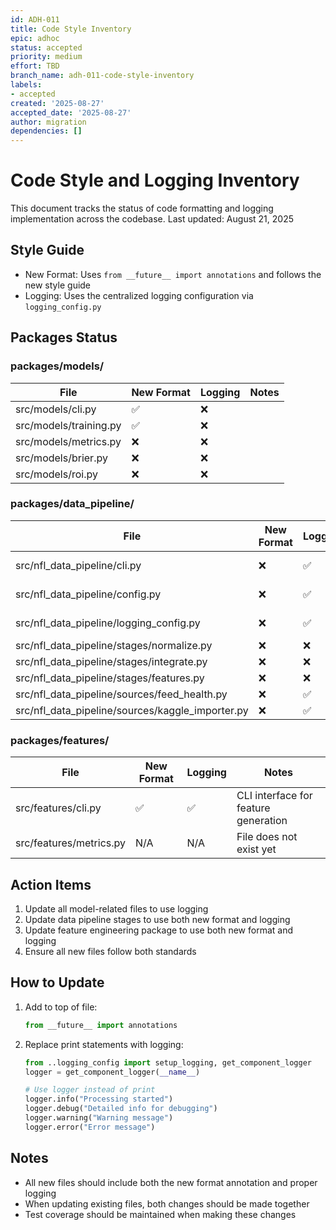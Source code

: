 ```yaml
---
id: ADH-011
title: Code Style Inventory
epic: adhoc
status: accepted
priority: medium
effort: TBD
branch_name: adh-011-code-style-inventory
labels:
- accepted
created: '2025-08-27'
accepted_date: '2025-08-27'
author: migration
dependencies: []
---
```


# Code Style and Logging Inventory

This document tracks the status of code formatting and logging implementation across the codebase.
Last updated: August 21, 2025

## Style Guide
- New Format: Uses `from __future__ import annotations` and follows the new style guide
- Logging: Uses the centralized logging configuration via `logging_config.py`

## Packages Status

### packages/models/

| File | New Format | Logging | Notes |
|------|------------|---------|--------|
| src/models/cli.py | ✅ | ❌ | |
| src/models/training.py | ✅ | ❌ | |
| src/models/metrics.py | ❌ | ❌ | |
| src/models/brier.py | ❌ | ❌ | |
| src/models/roi.py | ❌ | ❌ | |

### packages/data_pipeline/

| File | New Format | Logging | Notes |
|------|------------|---------|--------|
| src/nfl_data_pipeline/cli.py | ❌ | ✅ | Main entry point |
| src/nfl_data_pipeline/config.py | ❌ | ✅ | Configuration handling |
| src/nfl_data_pipeline/logging_config.py | ❌ | ✅ | Core logging setup |
| src/nfl_data_pipeline/stages/normalize.py | ❌ | ❌ | |
| src/nfl_data_pipeline/stages/integrate.py | ❌ | ❌ | |
| src/nfl_data_pipeline/stages/features.py | ❌ | ❌ | |
| src/nfl_data_pipeline/sources/feed_health.py | ❌ | ✅ | |
| src/nfl_data_pipeline/sources/kaggle_importer.py | ❌ | ✅ | |

### packages/features/

| File | New Format | Logging | Notes |
|------|------------|---------|--------|
| src/features/cli.py | ✅ | ✅ | CLI interface for feature generation |
| src/features/metrics.py | N/A | N/A | File does not exist yet |

## Action Items

1. Update all model-related files to use logging
2. Update data pipeline stages to use both new format and logging
3. Update feature engineering package to use both new format and logging
4. Ensure all new files follow both standards

## How to Update

1. Add to top of file:
   ```python
   from __future__ import annotations
   ```

2. Replace print statements with logging:
   ```python
   from ..logging_config import setup_logging, get_component_logger
   logger = get_component_logger(__name__)
   
   # Use logger instead of print
   logger.info("Processing started")
   logger.debug("Detailed info for debugging")
   logger.warning("Warning message")
   logger.error("Error message")
   ```

## Notes
- All new files should include both the new format annotation and proper logging
- When updating existing files, both changes should be made together
- Test coverage should be maintained when making these changes
